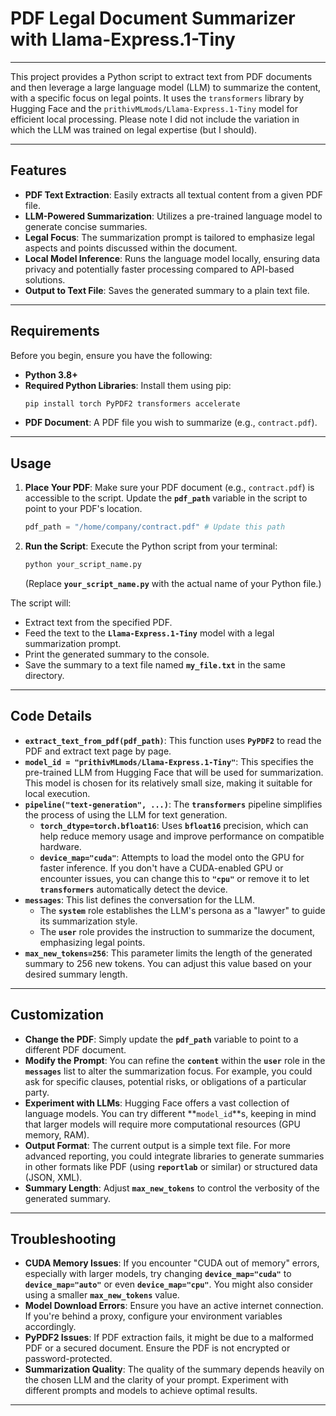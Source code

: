 # PDF Legal Document Summarizer with Llama-Express.1-Tiny

---

This project provides a Python script to extract text from PDF documents and then leverage a large language model (LLM) to summarize the content, with a specific focus on legal points. It uses the `transformers` library by Hugging Face and the `prithivMLmods/Llama-Express.1-Tiny` model for efficient local processing.  Please note I did not include the variation in which the LLM was trained on legal expertise (but I should).

---
## Features

* **PDF Text Extraction**: Easily extracts all textual content from a given PDF file.
* **LLM-Powered Summarization**: Utilizes a pre-trained language model to generate concise summaries.
* **Legal Focus**: The summarization prompt is tailored to emphasize legal aspects and points discussed within the document.
* **Local Model Inference**: Runs the language model locally, ensuring data privacy and potentially faster processing compared to API-based solutions.
* **Output to Text File**: Saves the generated summary to a plain text file.

---
## Requirements

Before you begin, ensure you have the following:

* **Python 3.8+**
* **Required Python Libraries**: Install them using pip:
    ```bash
    pip install torch PyPDF2 transformers accelerate
    ```
* **PDF Document**: A PDF file you wish to summarize (e.g., `contract.pdf`).

---
## Usage

1.  **Place Your PDF**: Make sure your PDF document (e.g., `contract.pdf`) is accessible to the script. Update the **`pdf_path`** variable in the script to point to your PDF's location.
    ```python
    pdf_path = "/home/company/contract.pdf" # Update this path
    ```

2.  **Run the Script**: Execute the Python script from your terminal:
    ```bash
    python your_script_name.py
    ```
    (Replace **`your_script_name.py`** with the actual name of your Python file.)

The script will:
* Extract text from the specified PDF.
* Feed the text to the **`Llama-Express.1-Tiny`** model with a legal summarization prompt.
* Print the generated summary to the console.
* Save the summary to a text file named **`my_file.txt`** in the same directory.

---
## Code Details

* **`extract_text_from_pdf(pdf_path)`**: This function uses **`PyPDF2`** to read the PDF and extract text page by page.
* **`model_id = "prithivMLmods/Llama-Express.1-Tiny"`**: This specifies the pre-trained LLM from Hugging Face that will be used for summarization. This model is chosen for its relatively small size, making it suitable for local execution.
* **`pipeline("text-generation", ...)`**: The **`transformers`** pipeline simplifies the process of using the LLM for text generation.
    * **`torch_dtype=torch.bfloat16`**: Uses **`bfloat16`** precision, which can help reduce memory usage and improve performance on compatible hardware.
    * **`device_map="cuda"`**: Attempts to load the model onto the GPU for faster inference. If you don't have a CUDA-enabled GPU or encounter issues, you can change this to **`"cpu"`** or remove it to let **`transformers`** automatically detect the device.
* **`messages`**: This list defines the conversation for the LLM.
    * The **`system`** role establishes the LLM's persona as a "lawyer" to guide its summarization style.
    * The **`user`** role provides the instruction to summarize the document, emphasizing legal points.
* **`max_new_tokens=256`**: This parameter limits the length of the generated summary to 256 new tokens. You can adjust this value based on your desired summary length.

---
## Customization

* **Change the PDF**: Simply update the **`pdf_path`** variable to point to a different PDF document.
* **Modify the Prompt**: You can refine the **`content`** within the **`user`** role in the **`messages`** list to alter the summarization focus. For example, you could ask for specific clauses, potential risks, or obligations of a particular party.
* **Experiment with LLMs**: Hugging Face offers a vast collection of language models. You can try different **`model_id`**s, keeping in mind that larger models will require more computational resources (GPU memory, RAM).
* **Output Format**: The current output is a simple text file. For more advanced reporting, you could integrate libraries to generate summaries in other formats like PDF (using **`reportlab`** or similar) or structured data (JSON, XML).
* **Summary Length**: Adjust **`max_new_tokens`** to control the verbosity of the generated summary.

---
## Troubleshooting

* **CUDA Memory Issues**: If you encounter "CUDA out of memory" errors, especially with larger models, try changing **`device_map="cuda"`** to **`device_map="auto"`** or even **`device_map="cpu"`**. You might also consider using a smaller **`max_new_tokens`** value.
* **Model Download Errors**: Ensure you have an active internet connection. If you're behind a proxy, configure your environment variables accordingly.
* **PyPDF2 Issues**: If PDF extraction fails, it might be due to a malformed PDF or a secured document. Ensure the PDF is not encrypted or password-protected.
* **Summarization Quality**: The quality of the summary depends heavily on the chosen LLM and the clarity of your prompt. Experiment with different prompts and models to achieve optimal results.

---
